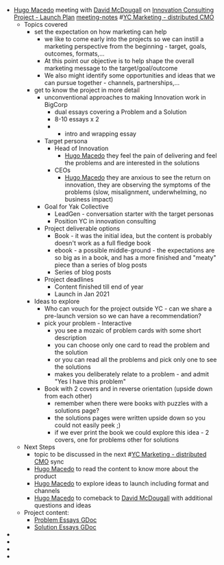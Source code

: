 - [Hugo Macedo](<Hugo Macedo.md>) meeting with [David McDougall](<David McDougall.md>) on [Innovation Consulting Project - Launch Plan](<Innovation Consulting Project - Launch Plan.md>) [meeting-notes](<meeting-notes.md>) #[YC Marketing - distributed CMO](<YC Marketing - distributed CMO.md>)
    - Topics covered
        - set the expectation on how marketing can help
            - we like to come early into the projects so we can instill a marketing perspective from the beginning - target, goals, outcomes, formats,...
            - At this point our objective is to help shape the overall marketing message to the target/goal/outcome 
            - We also might identify some opportunities and ideas that we can pursue together - channels, partnerships,...
        - get to know the project in more detail
            - unconventional approaches to making Innovation work in BigCorp
                - dual essays covering a Problem and a Solution
                - 8-10 essays x 2 
                - + intro and wrapping essay
            - Target persona 
                - Head of Innovation
                    - [Hugo Macedo](<Hugo Macedo.md>)  they feel the pain of delivering and feel the problems and are interested in the solutions
                - CEOs
                    - [Hugo Macedo](<Hugo Macedo.md>)  they are anxious to see the return on innovation, they are observing the symptoms of the problems (slow, misalignment, underwhelming, no business impact)
            - Goal for Yak Collective 
                - LeadGen - conversation starter with the target personas
                - Position YC in innovation consulting
            - Project deliverable options
                - Book - it was the initial idea, but the content is probably doesn't work as a full fledge book
                - ebook - a possible middle-ground - the expectations are so big as in a book,  and has a more finished and "meaty" piece than a series of blog posts
                - Series of blog posts
            - Project deadlines
                - Content finished till end of year
                - Launch in Jan 2021
        - Ideas to explore
            - Who can vouch for the project outside YC - can we share a pre-launch version so we can have a recommendation?
            - pick your problem - Interactive 
                - you see a mozaic of problem cards with some short description 
                - you can choose only one card to read the problem and the solution
                - or you can read all the problems and pick only one to see the solutions
                - makes you deliberately relate to a problem - and admit "Yes I have this problem"
            - Book with 2 covers and in reverse orientation (upside down from each other)
                - remember when there were books with puzzles with a solutions page?
                - the solutions pages were written upside down so you could not easily peek ;) 
                - if we ever print the book we could explore this idea - 2 covers, one for problems other for solutions
    - Next Steps
        - topic to be discussed in the next #[YC Marketing - distributed CMO](<YC Marketing - distributed CMO.md>) sync
        - [Hugo Macedo](<Hugo Macedo.md>) to read the content to know more about the product
        - [Hugo Macedo](<Hugo Macedo.md>) to explore ideas to launch including format and channels
        - [Hugo Macedo](<Hugo Macedo.md>) to comeback to [David McDougall](<David McDougall.md>) with additional questions and ideas
    - Project content:
        - [Problem Essays GDoc](https://docs.google.com/document/d/1HtM1xP17PyqpLNxKWWMN5V6ixVGZaNAC-hn-ekVJbNk/)
        - [Solution Essays GDoc](https://docs.google.com/document/d/1P63zQhOpJqZjC3L0gRo4v-WWtI2hfFGf6CpE7RnaYPU/)
- 
- 
- 
- 
